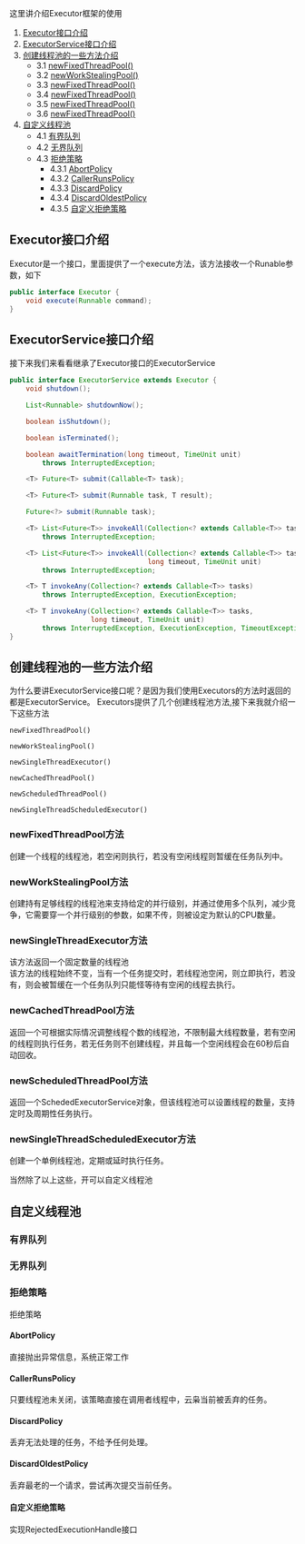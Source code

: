 这里讲介绍Executor框架的使用  
1. [Executor接口介绍](#Executor接口介绍)
2. [ExecutorService接口介绍](#ExecutorService接口介绍)
3. [创建线程池的一些方法介绍](#创建线程池的一些方法介绍)
    + 3.1 [newFixedThreadPool() ](#newFixedThreadPool方法)
    + 3.2 [newWorkStealingPool() ](#newWorkStealingPool方法)
    + 3.3 [newFixedThreadPool() ](#newSingleThreadExecutor方法)
    + 3.4 [newFixedThreadPool() ](#newCachedThreadPool方法)
    + 3.5 [newFixedThreadPool() ](#newScheduledThreadPool方法)
    + 3.6 [newFixedThreadPool() ](#newSingleThreadScheduledExecutor方法)
4. [自定义线程池](#自定义线程池)
    + 4.1 [有界队列](#有界队列)
    + 4.2 [无界队列](#无界队列)
    + 4.3 [拒绝策略](#拒绝策略)
        + 4.3.1 [AbortPolicy](#AbortPolicy)
        + 4.3.2 [CallerRunsPolicy](#CallerRunsPolicy)
        + 4.3.3 [DiscardPolicy](#DiscardPolicy)
        + 4.3.4 [DiscardOldestPolicy](#DiscardOldestPolicy)
        + 4.3.5 [自定义拒绝策略](#自定义拒绝策略)
   
## Executor接口介绍 
Executor是一个接口，里面提供了一个execute方法，该方法接收一个Runable参数，如下
```Java
public interface Executor {
    void execute(Runnable command);
}
```
## ExecutorService接口介绍
接下来我们来看看继承了Executor接口的ExecutorService  
```Java
public interface ExecutorService extends Executor {
    void shutdown();

    List<Runnable> shutdownNow();

    boolean isShutdown();

    boolean isTerminated();

    boolean awaitTermination(long timeout, TimeUnit unit)
        throws InterruptedException;

    <T> Future<T> submit(Callable<T> task);

    <T> Future<T> submit(Runnable task, T result);

    Future<?> submit(Runnable task);

    <T> List<Future<T>> invokeAll(Collection<? extends Callable<T>> tasks)
        throws InterruptedException;

    <T> List<Future<T>> invokeAll(Collection<? extends Callable<T>> tasks,
                                  long timeout, TimeUnit unit)
        throws InterruptedException;

    <T> T invokeAny(Collection<? extends Callable<T>> tasks)
        throws InterruptedException, ExecutionException;

    <T> T invokeAny(Collection<? extends Callable<T>> tasks,
                    long timeout, TimeUnit unit)
        throws InterruptedException, ExecutionException, TimeoutException;
}
```
## 创建线程池的一些方法介绍   
为什么要讲ExecutorService接口呢？是因为我们使用Executors的方法时返回的都是ExecutorService。
Executors提供了几个创建线程池方法,接下来我就介绍一下这些方法
```
newFixedThreadPool()

newWorkStealingPool()

newSingleThreadExecutor()

newCachedThreadPool() 

newScheduledThreadPool()

newSingleThreadScheduledExecutor()
```

### newFixedThreadPool方法  
创建一个线程的线程池，若空闲则执行，若没有空闲线程则暂缓在任务队列中。

### newWorkStealingPool方法  
创建持有足够线程的线程池来支持给定的并行级别，并通过使用多个队列，减少竞争，它需要穿一个并行级别的参数，如果不传，则被设定为默认的CPU数量。

### newSingleThreadExecutor方法  
该方法返回一个固定数量的线程池  
该方法的线程始终不变，当有一个任务提交时，若线程池空闲，则立即执行，若没有，则会被暂缓在一个任务队列只能怪等待有空闲的线程去执行。

### newCachedThreadPool方法  
返回一个可根据实际情况调整线程个数的线程池，不限制最大线程数量，若有空闲的线程则执行任务，若无任务则不创建线程，并且每一个空闲线程会在60秒后自动回收。

### newScheduledThreadPool方法  
返回一个SchededExecutorService对象，但该线程池可以设置线程的数量，支持定时及周期性任务执行。
  
### newSingleThreadScheduledExecutor方法  
创建一个单例线程池，定期或延时执行任务。  
  
当然除了以上这些，开可以自定义线程池
## 自定义线程池


### 有界队列  

### 无界队列  

### 拒绝策略  
拒绝策略  
#### AbortPolicy   
直接抛出异常信息，系统正常工作  
  
#### CallerRunsPolicy  
只要线程池未关闭，该策略直接在调用者线程中，云枭当前被丢弃的任务。  
  
#### DiscardPolicy  
丢弃无法处理的任务，不给予任何处理。  
  
#### DiscardOldestPolicy  
丢弃最老的一个请求，尝试再次提交当前任务。  
  
#### 自定义拒绝策略   
实现RejectedExecutionHandle接口  

